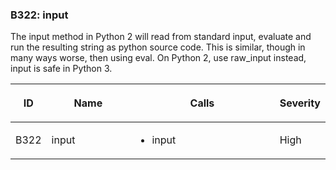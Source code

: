 <div id="b322-input" class="section" markdown="1">

### B322: input

The input method in Python 2 will read from standard input, evaluate and
run the resulting string as python source code. This is similar, though
in many ways worse, then using eval. On Python 2, use raw\_input
instead, input is safe in Python 3.

<table>
<colgroup>
<col style="width: 8%" />
<col style="width: 28%" />
<col style="width: 49%" />
<col style="width: 15%" />
</colgroup>
<thead>
<tr class="header">
<th><p>ID</p></th>
<th><p>Name</p></th>
<th><p>Calls</p></th>
<th><p>Severity</p></th>
</tr>
</thead>
<tbody>
<tr class="odd">
<td><p>B322</p></td>
<td><p>input</p></td>
<td><ul>
<li><p>input</p></li>
</ul></td>
<td><p>High</p></td>
</tr>
</tbody>
</table>

</div>
